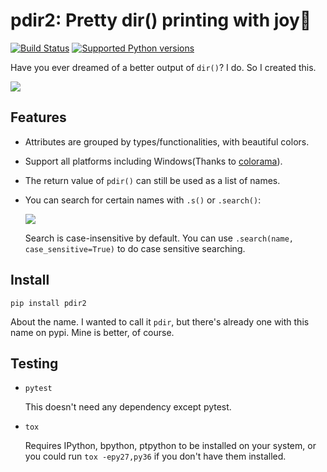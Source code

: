 # pdir2: Pretty dir() printing with joy🍺
[![Build Status](https://travis-ci.org/laike9m/pdir2.svg)](https://travis-ci.org/laike9m/pdir2)
[![Supported Python versions](https://img.shields.io/pypi/pyversions/pdir2.svg)](https://pypi.python.org/pypi/pdir2/)

Have you ever dreamed of a better output of `dir()`? I do. So I created this.

![](https://github.com/laike9m/pdir2/raw/master/images/presentation.gif)

## Features
* Attributes are grouped by types/functionalities, with beautiful colors.

* Support all platforms including Windows(Thanks to [colorama](https://github.com/tartley/colorama)).

* The return value of `pdir()` can still be used as a list of names.

* You can search for certain names with `.s()` or `.search()`:  

  ![](https://github.com/laike9m/pdir2/raw/master/images/search.gif)

  Search is case-insensitive by default. You can use `.search(name, case_sensitive=True)` to do case sensitive searching.

## Install
```
pip install pdir2
```
About the name. I wanted to call it `pdir`, but there's already one with this
name on pypi. Mine is better, of course.

## Testing
*   
    ```
    pytest
    ```
    This doesn't need any dependency except pytest.  
*
    ```
    tox
    ```
    Requires IPython, bpython, ptpython to be installed on your system,
    or you could run `tox -epy27,py36` if you don't have them installed.
